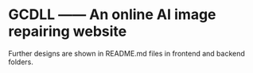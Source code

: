 # GCDLL —— An online AI image repairing website
Further designs are shown in README.md files in frontend and backend folders.
